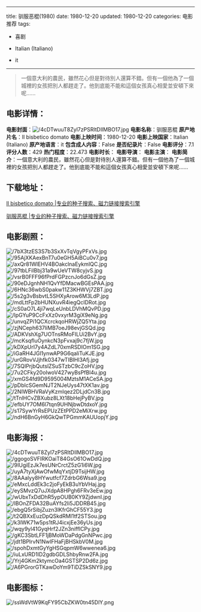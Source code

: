
---
title: 驯服恶棍(1980)
date: 1980-12-20
updated: 1980-12-20
categories: 电影推荐
tags:
- 喜剧

- Italian (Italiano)
- it
---


> 一個意大利的農民，雖然花心但是對待別人還算不錯。但有一個他為了一個城裡的女孩把別人都趕走了。他到底能不能和這個女孩真心相愛並安頓下來呢……

## **电影详情**：

**电影封面**：<img src="https://image.tmdb.org/t/p/w200/4cDTwuuT8Zyl7zPSRltDIlMBO17.jpg" alt="/4cDTwuuT8Zyl7zPSRltDIlMBO17.jpg" title="/4cDTwuuT8Zyl7zPSRltDIlMBO17.jpg">
**电影名称**：驯服恶棍
**原产地片名**：Il bisbetico domato
**电影上映时间**：1980-12-20
**电影上映国家**：Italian (Italiano)
**原产地语言**：it
**包含成人内容**：False
**是否纪录片**：False
**电影评分**：7.1
**评分人数**：429
**热门程度**：22.473
**电影时长**：
**电影导演**：
**电影主演**：
**电影简介**：一個意大利的農民，雖然花心但是對待別人還算不錯。但有一個他為了一個城裡的女孩把別人都趕走了。他到底能不能和這個女孩真心相愛並安頓下來呢……

## **下载地址**：
[Il bisbetico domato |专业的种子搜索、磁力链接搜索引擎](https://movie.amd794.com:2083/?search=Il%20bisbetico%20domato&ordering=&mode=match_phrase&page_size=10&page=1)

[驯服恶棍 |专业的种子搜索、磁力链接搜索引擎](https://movie.amd794.com:2083/?search=%E9%A9%AF%E6%9C%8D%E6%81%B6%E6%A3%8D&ordering=&mode=match_phrase&page_size=10&page=1)
 

## **电影剧照**：
<img src="https://image.tmdb.org/t/p/original/7bX3tzES3S7b3SxXvTqVgyPFxVs.jpg" alt="/7bX3tzES3S7b3SxXvTqVgyPFxVs.jpg" title="/7bX3tzES3S7b3SxXvTqVgyPFxVs.jpg"><img src="https://image.tmdb.org/t/p/original/95AjXKAexBnT7u0eGH5AiBCu0v7.jpg" alt="/95AjXKAexBnT7u0eGH5AiBCu0v7.jpg" title="/95AjXKAexBnT7u0eGH5AiBCu0v7.jpg"><img src="https://image.tmdb.org/t/p/original/axQr81WlEHV4BOakclnaEykmIQC.jpg" alt="/axQr81WlEHV4BOakclnaEykmIQC.jpg" title="/axQr81WlEHV4BOakclnaEykmIQC.jpg"><img src="https://image.tmdb.org/t/p/original/97tbLFiIBbj31a9wUeVTW8cyjvS.jpg" alt="/97tbLFiIBbj31a9wUeVTW8cyjvS.jpg" title="/97tbLFiIBbj31a9wUeVTW8cyjvS.jpg"><img src="https://image.tmdb.org/t/p/original/vsrB0FFF96fPrdFGPzcnJo6dGsZ.jpg" alt="/vsrB0FFF96fPrdFGPzcnJo6dGsZ.jpg" title="/vsrB0FFF96fPrdFGPzcnJo6dGsZ.jpg"><img src="https://image.tmdb.org/t/p/original/90eDJgnhNH1QvYfDMacwBGEsPAA.jpg" alt="/90eDJgnhNH1QvYfDMacwBGEsPAA.jpg" title="/90eDJgnhNH1QvYfDMacwBGEsPAA.jpg"><img src="https://image.tmdb.org/t/p/original/6HNc36wbS0pakw11Z3KHWVj7ZBT.jpg" alt="/6HNc36wbS0pakw11Z3KHWVj7ZBT.jpg" title="/6HNc36wbS0pakw11Z3KHWVj7ZBT.jpg"><img src="https://image.tmdb.org/t/p/original/5s2g3vBsbvtL5SHXyArow6M3LdP.jpg" alt="/5s2g3vBsbvtL5SHXyArow6M3LdP.jpg" title="/5s2g3vBsbvtL5SHXyArow6M3LdP.jpg"><img src="https://image.tmdb.org/t/p/original/mdLttFp2bHUNXuvR4iegQcIDRot.jpg" alt="/mdLttFp2bHUNXuvR4iegQcIDRot.jpg" title="/mdLttFp2bHUNXuvR4iegQcIDRot.jpg"><img src="https://image.tmdb.org/t/p/original/cS0aO7L4ji7wqLeUnbLDVhMQvPD.jpg" alt="/cS0aO7L4ji7wqLeUnbLDVhMQvPD.jpg" title="/cS0aO7L4ji7wqLeUnbLDVhMQvPD.jpg"><img src="https://image.tmdb.org/t/p/original/lpGYuP9CcFxXz0vxyrM3giX9eNg.jpg" alt="/lpGYuP9CcFxXz0vxyrM3giX9eNg.jpg" title="/lpGYuP9CcFxXz0vxyrM3giX9eNg.jpg"><img src="https://image.tmdb.org/t/p/original/unvqZPi1QCXcrckqoHRWjZQ5Yta.jpg" alt="/unvqZPi1QCXcrckqoHRWjZQ5Yta.jpg" title="/unvqZPi1QCXcrckqoHRWjZQ5Yta.jpg"><img src="https://image.tmdb.org/t/p/original/zjNCeph637liMB7oeJ98evjGSQd.jpg" alt="/zjNCeph637liMB7oeJ98evjGSQd.jpg" title="/zjNCeph637liMB7oeJ98evjGSQd.jpg"><img src="https://image.tmdb.org/t/p/original/ADKVshXg7UOTnsRMoFILUi2BvY.jpg" alt="/ADKVshXg7UOTnsRMoFILUi2BvY.jpg" title="/ADKVshXg7UOTnsRMoFILUi2BvY.jpg"><img src="https://image.tmdb.org/t/p/original/mcKsqfluOynkcN3pFvxaj9c7fjW.jpg" alt="/mcKsqfluOynkcN3pFvxaj9c7fjW.jpg" title="/mcKsqfluOynkcN3pFvxaj9c7fjW.jpg"><img src="https://image.tmdb.org/t/p/original/kDXpUrI7y4AZdL70xmRSDIOm1SG.jpg" alt="/kDXpUrI7y4AZdL70xmRSDIOm1SG.jpg" title="/kDXpUrI7y4AZdL70xmRSDIOm1SG.jpg"><img src="https://image.tmdb.org/t/p/original/iGaRH4JGl1ynwAP9G6qaliTuKJE.jpg" alt="/iGaRH4JGl1ynwAP9G6qaliTuKJE.jpg" title="/iGaRH4JGl1ynwAP9G6qaliTuKJE.jpg"><img src="https://image.tmdb.org/t/p/original/urGRovVJjhfk0347wTIBIHl3Afj.jpg" alt="/urGRovVJjhfk0347wTIBIHl3Afj.jpg" title="/urGRovVJjhfk0347wTIBIHl3Afj.jpg"><img src="https://image.tmdb.org/t/p/original/7SQIPrjbQutslZSuSTzbC9cZoHV.jpg" alt="/7SQIPrjbQutslZSuSTzbC9cZoHV.jpg" title="/7SQIPrjbQutslZSuSTzbC9cZoHV.jpg"><img src="https://image.tmdb.org/t/p/original/7u2CFky20oIwoV427wyBsPfBl4u.jpg" alt="/7u2CFky20oIwoV427wyBsPfBl4u.jpg" title="/7u2CFky20oIwoV427wyBsPfBl4u.jpg"><img src="https://image.tmdb.org/t/p/original/xmGS4fd9D9595004MztsM1ACeSA.jpg" alt="/xmGS4fd9D9595004MztsM1ACeSA.jpg" title="/xmGS4fd9D9595004MztsM1ACeSA.jpg"><img src="https://image.tmdb.org/t/p/original/pDblcSGemNJT2NJeUys47tXK1av.jpg" alt="/pDblcSGemNJT2NJeUys47tXK1av.jpg" title="/pDblcSGemNJT2NJeUys47tXK1av.jpg"><img src="https://image.tmdb.org/t/p/original/2NIWBHVRaVyKzmIqez2DLjdCn3B.jpg" alt="/2NIWBHVRaVyKzmIqez2DLjdCn3B.jpg" title="/2NIWBHVRaVyKzmIqez2DLjdCn3B.jpg"><img src="https://image.tmdb.org/t/p/original/tTnlHCvZBXubz8LXt18bHejPyBV.jpg" alt="/tTnlHCvZBXubz8LXt18bHejPyBV.jpg" title="/tTnlHCvZBXubz8LXt18bHejPyBV.jpg"><img src="https://image.tmdb.org/t/p/original/efbUY7OM6l7tqn9UHNjbwDtdxoY.jpg" alt="/efbUY7OM6l7tqn9UHNjbwDtdxoY.jpg" title="/efbUY7OM6l7tqn9UHNjbwDtdxoY.jpg"><img src="https://image.tmdb.org/t/p/original/s17SywYrRsEPUzZEtPPD2eMiXrw.jpg" alt="/s17SywYrRsEPUzZEtPPD2eMiXrw.jpg" title="/s17SywYrRsEPUzZEtPPD2eMiXrw.jpg"><img src="https://image.tmdb.org/t/p/original/ndH6BnGyH6GkQwTPGmmKAUUopjY.jpg" alt="/ndH6BnGyH6GkQwTPGmmKAUUopjY.jpg" title="/ndH6BnGyH6GkQwTPGmmKAUUopjY.jpg">

## **电影海报**：
<img src="https://image.tmdb.org/t/p/original/4cDTwuuT8Zyl7zPSRltDIlMBO17.jpg" alt="/4cDTwuuT8Zyl7zPSRltDIlMBO17.jpg" title="/4cDTwuuT8Zyl7zPSRltDIlMBO17.jpg"><img src="https://image.tmdb.org/t/p/original/ggogoSVFIRKOaiT84GsO61OwDdQ.jpg" alt="/ggogoSVFIRKOaiT84GsO61OwDdQ.jpg" title="/ggogoSVFIRKOaiT84GsO61OwDdQ.jpg"><img src="https://image.tmdb.org/t/p/original/9IUgiEzJk7esUNrCrctZ5zG1i6W.jpg" alt="/9IUgiEzJk7esUNrCrctZ5zG1i6W.jpg" title="/9IUgiEzJk7esUNrCrctZ5zG1i6W.jpg"><img src="https://image.tmdb.org/t/p/original/uyA7tyXjAwOfwMqYxtjD9TsijHW.jpg" alt="/uyA7tyXjAwOfwMqYxtjD9TsijHW.jpg" title="/uyA7tyXjAwOfwMqYxtjD9TsijHW.jpg"><img src="https://image.tmdb.org/t/p/original/8AAalyy8HYwutfcf7ZdrbG6Wsa9.jpg" alt="/8AAalyy8HYwutfcf7ZdrbG6Wsa9.jpg" title="/8AAalyy8HYwutfcf7ZdrbG6Wsa9.jpg"><img src="https://image.tmdb.org/t/p/original/eMxcLddEk3c2joFyEkB3uYbVHaj.jpg" alt="/eMxcLddEk3c2joFyEkB3uYbVHaj.jpg" title="/eMxcLddEk3c2joFyEkB3uYbVHaj.jpg"><img src="https://image.tmdb.org/t/p/original/eySMvzQ7uJXdpA8HPgh6FRv3eEw.jpg" alt="/eySMvzQ7uJXdpA8HPgh6FRv3eEw.jpg" title="/eySMvzQ7uJXdpA8HPgh6FRv3eEw.jpg"><img src="https://image.tmdb.org/t/p/original/wUbxTxDdDhR5ypOUB0KY9ZjdwnI.jpg" alt="/wUbxTxDdDhR5ypOUB0KY9ZjdwnI.jpg" title="/wUbxTxDdDhR5ypOUB0KY9ZjdwnI.jpg"><img src="https://image.tmdb.org/t/p/original/lBOnZFDA32BuAYfs2Ii5JDDRB45.jpg" alt="/lBOnZFDA32BuAYfs2Ii5JDDRB45.jpg" title="/lBOnZFDA32BuAYfs2Ii5JDDRB45.jpg"><img src="https://image.tmdb.org/t/p/original/ebgQ5rSibjZuzn3lKfrGhCF55Y3.jpg" alt="/ebgQ5rSibjZuzn3lKfrGhCF55Y3.jpg" title="/ebgQ5rSibjZuzn3lKfrGhCF55Y3.jpg"><img src="https://image.tmdb.org/t/p/original/t2QBXxEuzDpQSkdRMI1tf2STSou.jpg" alt="/t2QBXxEuzDpQSkdRMI1tf2STSou.jpg" title="/t2QBXxEuzDpQSkdRMI1tf2STSou.jpg"><img src="https://image.tmdb.org/t/p/original/k3lWK71w5ps1tRJ4icxjEe36yUs.jpg" alt="/k3lWK71w5ps1tRJ4icxjEe36yUs.jpg" title="/k3lWK71w5ps1tRJ4icxjEe36yUs.jpg"><img src="https://image.tmdb.org/t/p/original/wqy9yl41GyqHrf2JZn3nifflCPy.jpg" alt="/wqy9yl41GyqHrf2JZn3nifflCPy.jpg" title="/wqy9yl41GyqHrf2JZn3nifflCPy.jpg"><img src="https://image.tmdb.org/t/p/original/gKC3SbtLFF1jBMoWDaPdgGnNPwc.jpg" alt="/gKC3SbtLFF1jBMoWDaPdgGnNPwc.jpg" title="/gKC3SbtLFF1jBMoWDaPdgGnNPwc.jpg"><img src="https://image.tmdb.org/t/p/original/jdt1BPlrvN1NwlFHaFjBHSkbV0M.jpg" alt="/jdt1BPlrvN1NwlFHaFjBHSkbV0M.jpg" title="/jdt1BPlrvN1NwlFHaFjBHSkbV0M.jpg"><img src="https://image.tmdb.org/t/p/original/spohDxmtGyYgHSGqpmW6wwenea6.jpg" alt="/spohDxmtGyYgHSGqpmW6wwenea6.jpg" title="/spohDxmtGyYgHSGqpmW6wwenea6.jpg"><img src="https://image.tmdb.org/t/p/original/iuLxURD1ID2gdbGDLShbyRnw2FA.jpg" alt="/iuLxURD1ID2gdbGDLShbyRnw2FA.jpg" title="/iuLxURD1ID2gdbGDLShbyRnw2FA.jpg"><img src="https://image.tmdb.org/t/p/original/Yrj4GKm2ktymcOa4GSTSP2Dd6z.jpg" alt="/Yrj4GKm2ktymcOa4GSTSP2Dd6z.jpg" title="/Yrj4GKm2ktymcOa4GSTSP2Dd6z.jpg"><img src="https://image.tmdb.org/t/p/original/A6PGrorGTKawDoYm9TiDZSkSNY9.jpg" alt="/A6PGrorGTKawDoYm9TiDZSkSNY9.jpg" title="/A6PGrorGTKawDoYm9TiDZSkSNY9.jpg">

## **电影图标**：
<img src="https://image.tmdb.org/t/p/original/ssWdVtW9KqFY95CbZKW0tn45DlY.png" alt="/ssWdVtW9KqFY95CbZKW0tn45DlY.png" title="/ssWdVtW9KqFY95CbZKW0tn45DlY.png">
